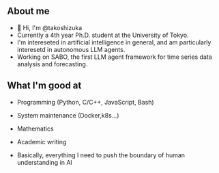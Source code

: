 ## About me 
* 👋 Hi, I'm @takoshizuka
* Currently a 4th year Ph.D. student at the University of Tokyo.
* I'm intereseted in artificial intelligence in general, and am particularly interesetd in autonomous LLM agents.
* Working on SABO, the first LLM agent framework for time series data analysis and forecasting.

## What I'm good at
* Programming (Python, C/C++, JavaScript, Bash)
* System maintenance (Docker,k8s...)
* Mathematics
* Academic writing

* Basically, everything I need to push the boundary of human understanding in AI
<!--
**TaKoshizuka/takoshizuka** is a ✨ _special_ ✨ repository because its `README.md` (this file) appears on your GitHub profile.

Here are some ideas to get you started:

- 🔭 I’m currently working on ...
- 🌱 I’m currently learning ...
- 👯 I’m looking to collaborate on ...
- 🤔 I’m looking for help with ...
- 💬 Ask me about ...
- 📫 How to reach me: ...
- 😄 Pronouns: ...
- ⚡ Fun fact: ...
-->
